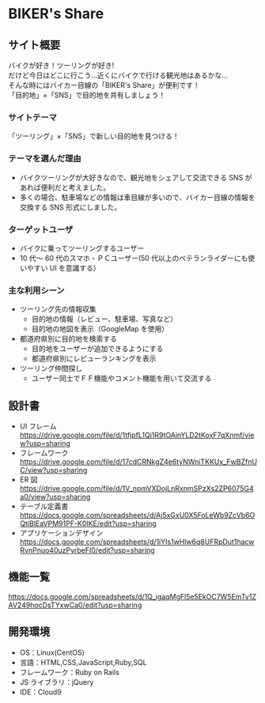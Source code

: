 # BIKER's Share

## サイト概要

バイクが好き！ツーリングが好き!<br>
だけど今日はどこに行こう…近くにバイクで行ける観光地はあるかな…<br>
そんな時にはバイカー目線の「BIKER's Share」が便利です！<br>
「目的地」×「SNS」で目的地を共有しましょう！

### サイトテーマ

「ツーリング」×「SNS」で新しい目的地を見つける！

### テーマを選んだ理由

- バイクツーリングが大好きなので、観光地をシェアして交流できる SNS があれば便利だと考えました。
- 多くの場合、駐車場などの情報は車目線が多いので、バイカー目線の情報を交換する SNS 形式にしました。

### ターゲットユーザ

- バイクに乗ってツーリングするユーザー
- 10 代～ 60 代のスマホ・ＰＣユーザー(50 代以上のベテランライダーにも使いやすい UI を意識する）

### 主な利用シーン

- ツーリング先の情報収集
  - 目的地の情報（レビュー、駐車場、写真など）
  - 目的地の地図を表示（GoogleMap を使用）
- 都道府県別に目的地を検索する
  - 目的地をユーザーが追加できるようにする
  - 都道府県別にレビューランキングを表示
- ツーリング仲間探し
  - ユーザー同士でＦＦ機能やコメント機能を用いて交流する

## 設計書

- UI フレーム https://drive.google.com/file/d/1tfjpfL1Qi1R9tOAinYLD2tKoxF7qXnmf/view?usp=sharing
- フレームワーク　 https://drive.google.com/file/d/17cdCRNkgZ4e6tyNWniTKKUx_FwBZfnUC/view?usp=sharing
- ER 図 https://drive.google.com/file/d/1V_npmVXDojLnRxnmSPzXs2ZP6075G4a0/view?usp=sharing
- テーブル定義書 https://docs.google.com/spreadsheets/d/Aj5xGxU0X5FoLeWb9ZcVb6OQtiBlEaVPM91PF-K0IKE/edit?usp=sharing
- アプリケーションデザイン https://docs.google.com/spreadsheets/d/1iYIs1wHlw6q8UFRpDut1hacwRvnPnuo40uzPyrbeFI0/edit?usp=sharing

## 機能一覧

https://docs.google.com/spreadsheets/d/1Q_igaqMgFl5e5EkOC7W5EmTv1ZAV249hocDsTYxwCa0/edit?usp=sharing

## 開発環境

- OS：Linux(CentOS)
- 言語：HTML,CSS,JavaScript,Ruby,SQL
- フレームワーク：Ruby on Rails
- JS ライブラリ：jQuery
- IDE：Cloud9
